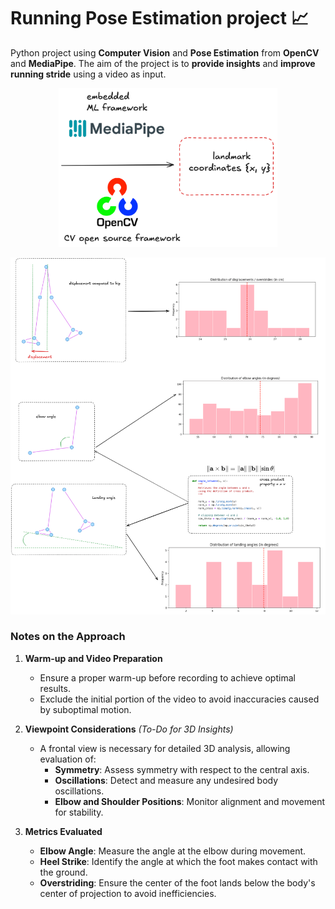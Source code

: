 # Running Pose Estimation project 📈

Python project using **Computer Vision** and **Pose Estimation** from **OpenCV** and **MediaPipe**. The aim of the project is to **provide insights** and **improve running stride** using a video as input.

<p align="center">
    <img src="images/summary.png" alt="Alt text" width="350">
</p>
<p align="center">
    <img src="images/summary_methodology.png" alt="Alt text" width="1100">
</p>

### Notes on the Approach

1. **Warm-up and Video Preparation**  
   - Ensure a proper warm-up before recording to achieve optimal results.  
   - Exclude the initial portion of the video to avoid inaccuracies caused by suboptimal motion.  

2. **Viewpoint Considerations** *(To-Do for 3D Insights)*  
   - A frontal view is necessary for detailed 3D analysis, allowing evaluation of:  
     - **Symmetry**: Assess symmetry with respect to the central axis.  
     - **Oscillations**: Detect and measure any undesired body oscillations.  
     - **Elbow and Shoulder Positions**: Monitor alignment and movement for stability.  

3. **Metrics Evaluated**  
   - **Elbow Angle**: Measure the angle at the elbow during movement.  
   - **Heel Strike**: Identify the angle at which the foot makes contact with the ground.  
   - **Overstriding**: Ensure the center of the foot lands below the body's center of projection to avoid inefficiencies.  
